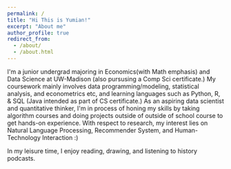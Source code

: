 ```yaml
---
permalink: /
title: "Hi This is Yumian!"
excerpt: "About me"
author_profile: true
redirect_from: 
  - /about/
  - /about.html
---
```


I'm a junior undergrad majoring in Economics(with Math emphasis) and Data Science at UW-Madison (also pursusing a Comp Sci certificate.) My coursework mainly involves data programming/modeling, statistical analysis, and econometrics etc, and learning languages such as Python, R, & SQL (Java intended as part of CS certificate.) As an aspiring data scientist and quantitative thinker, I'm in process of honing my skills by taking algorithm courses and doing projects outside of outside of school course to get hands-on experience. With respect to research, my interest lies on Natural Language Processing, Recommender System, and Human-Technology Interaction :)

In my leisure time, I enjoy reading, drawing, and listening to history podcasts.

